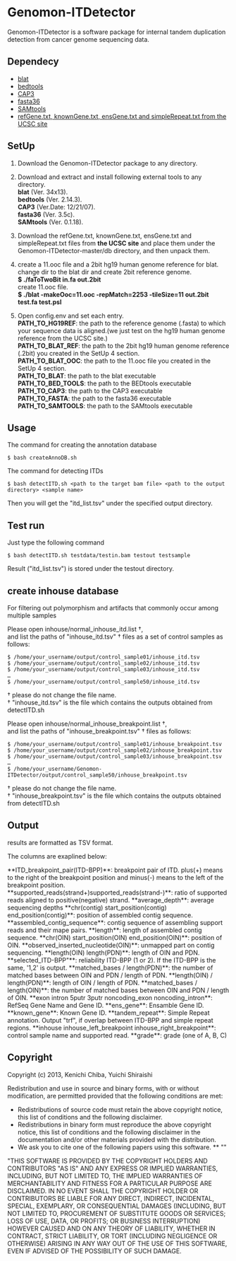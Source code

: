 Genomon-ITDetector
==================

Genomon-ITDetector is a software package for internal tandem duplication detection from cancer genome sequencing data.

Dependecy
----------

* [blat](http://genome.ucsc.edu/)
* [bedtools](https://code.google.com/p/bedtools/)
* [CAP3](http://seq.cs.iastate.edu/)
* [fasta36](http://faculty.virginia.edu/wrpearson/fasta/fasta36/)
* [SAMtools](http://samtools.sourceforge.net/)
* [refGene.txt, knownGene.txt, ensGene.txt and simpleRepeat.txt from the UCSC site](http://hgdownload.cse.ucsc.edu/goldenpath/hg19/database/)

SetUp
----------

1. Download the Genomon-ITDetector package to any directory.

2. Download and extract and install following external tools to any directory.  
  **blat**  (Ver. 34x13).  
  **bedtools** (Ver. 2.14.3).  
  **CAP3**  (Ver.Date: 12/21/07).  
  **fasta36** (Ver. 3.5c).  
  **SAMtools** (Ver. 0.1.18).  

3. Download the refGene.txt, knownGene.txt, ensGene.txt and simpleRepeat.txt files from **the UCSC site** and place them under the Genomon-ITDetector-master/db directory, and then unpack them.  

4. create a 11.ooc file and a 2bit hg19 human genome reference for blat.  
  change dir to the blat dir and create 2bit reference genome.  
  **$ ./faToTwoBit in.fa out.2bit**  
  create 11.ooc file.  
  **$ ./blat -makeOoc=11.ooc -repMatch=2253 -tileSize=11 out.2bit test.fa test.psl**  

5. Open config.env and set each entry.  
  **PATH_TO_HG19REF**: the path to the reference genome (.fasta) to which your sequence data is aligned.(we just test on the hg19 human genome reference from the UCSC site.)  
  **PATH_TO_BLAT_REF**: the path to the 2bit hg19 human genome reference (.2bit) you created in the SetUp 4 section.  
  **PATH_TO_BLAT_OOC**: the path to the 11.ooc file you created in the SetUp 4 section.  
  **PATH_TO_BLAT**: the path to the blat executable  
  **PATH_TO_BED_TOOLS**: the path to the BEDtools executable  
  **PATH_TO_CAP3**: the path to the CAP3 executable  
  **PATH_TO_FASTA**: the path to the fasta36 executable  
  **PATH_TO_SAMTOOLS**: the path to the SAMtools executable  


Usage
---

The command for creating the annotation database

    $ bash createAnnoDB.sh

The command for detecting ITDs

    $ bash detectITD.sh <path to the target bam file> <path to the output directory> <sample name>

Then you will get the "itd_list.tsv" under the specified output directory.


Test run
---

Just type the following command

    $ bash detectITD.sh testdata/testin.bam testout testsample

Result ("itd_list.tsv") is stored under the testout directory.


create inhouse database
---

For filtering out polymorphism and artifacts that commonly occur among multiple samples

Please open inhouse/normal_inhouse_itd.list †,   
and list the paths of "inhouse_itd.tsv" † files as a set of control samples as follows:   

    $ /home/your_username/output/control_sample01/inhouse_itd.tsv
    $ /home/your_username/output/control_sample02/inhouse_itd.tsv
    $ /home/your_username/output/control_sample03/inhouse_itd.tsv
    …
    $ /home/your_username/output/control_sample50/inhouse_itd.tsv

† please do not change the file name.   
† "inhouse_itd.tsv" is the file which contains the outputs obtained from detectITD.sh   

Please open inhouse/normal_inhouse_breakpoint.list †,   
and list the paths of "inhouse_breakpoint.tsv" † files as follows:

    $ /home/your_username/output/control_sample01/inhouse_breakpoint.tsv
    $ /home/your_username/output/control_sample02/inhouse_breakpoint.tsv
    $ /home/your_username/output/control_sample03/inhouse_breakpoint.tsv
    …
    $ /home/your_username/Genomon-ITDetector/output/control_sample50/inhouse_breakpoint.tsv

† please do not change the file name.   
† "inhouse_breakpoint.tsv" is the file which contains the outputs obtained from detectITD.sh   


Output
---

results are formatted as TSV format.

The columns are exaplined below:   

</table>
  **ITD_breakpoint_pair(ITD-BPP)**: breakpoint pair of ITD. plus(+) means to the right of the breakpoint position and minus(-) means to the left of the breakpoint position.  
  **supported_reads(strand+)supported_reads(strand-)**: ratio of supported reads aligned to positive(negative) strand.   
  **average_depth**: average sequencing depths    
  **chr(contig) start_position(contig) end_position(contig)**: position of assembled contig sequence.   
  **assembled_contig_sequence**: contig sequence of assembling support reads and their mape pairs.   
  **length**: length of assembled contig sequence.   
  **chr(OIN) start_position(OIN) end_position(OIN)**: position of OIN.  
  **observed_inserted_nucleotide(OIN)**: unmapped part on contig sequencing.  
  **length(OIN) length(PDN)**: length of OIN and PDN.   
  **selected_ITD-BPP"**: reliability ITD-BPP (1 or 2). If the ITD-BPP is the same, '1,2' is output.   
  **matched_bases / length(PDN)**: the number of matched bases between OIN and PDN / length of PDN.   
  **length(OIN) / length(PDN)**: length of OIN / length of PDN.   
  **matched_bases / length(OIN)**: the number of matched bases between OIN and PDN / length of OIN.  
  **exon intron 5putr 3putr noncoding_exon noncoding_intron**: RefSeq Gene Name and Gene ID.   
  **ens_gene**: Ensamble Gene ID.  
  **known_gene**: Known Gene ID.  
  **tandem_repeat**: Simple Repeat annotation. Output "trf", if overlap between ITD-BPP and simple repeat regions.  
  **inhouse inhouse_left_breakpoint inhouse_right_breakpoint**: control sample name and supported read.       
  **grade**: grade (one of A, B, C) 


Copyright
----------
Copyright (c) 2013, Kenichi Chiba, Yuichi Shiraishi

Redistribution and use in source and binary forms, with or without modification, are permitted provided that the following conditions are met:
  * Redistributions of source code must retain the above copyright notice, this list of conditions and the following disclaimer.
  * Redistributions in binary form must reproduce the above copyright notice, this list of conditions and the following disclaimer in the documentation and/or other materials provided with the distribution.
  * We ask you to cite one of the following papers using this software.
  	** ""

"THIS SOFTWARE IS PROVIDED BY THE COPYRIGHT HOLDERS AND CONTRIBUTORS "AS IS" AND ANY EXPRESS OR IMPLIED WARRANTIES, INCLUDING, BUT NOT LIMITED TO, THE IMPLIED WARRANTIES OF MERCHANTABILITY AND FITNESS FOR A PARTICULAR PURPOSE ARE DISCLAIMED. IN NO EVENT SHALL THE COPYRIGHT HOLDER OR CONTRIBUTORS BE LIABLE FOR ANY DIRECT, INDIRECT, INCIDENTAL, SPECIAL, EXEMPLARY, OR CONSEQUENTIAL DAMAGES (INCLUDING, BUT NOT LIMITED TO, PROCUREMENT OF SUBSTITUTE GOODS OR SERVICES; LOSS OF USE, DATA, OR PROFITS; OR BUSINESS INTERRUPTION) HOWEVER CAUSED AND ON ANY THEORY OF LIABILITY, WHETHER IN CONTRACT, STRICT LIABILITY, OR TORT (INCLUDING NEGLIGENCE OR OTHERWISE) ARISING IN ANY WAY OUT OF THE USE OF THIS SOFTWARE, EVEN IF ADVISED OF THE POSSIBILITY OF SUCH DAMAGE. 



